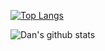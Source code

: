 [![Top Langs](https://github-readme-stats.vercel.app/api/top-langs/?username=greenpioneer&layout=compact)](https://github.com/greenpioneer/github-readme-stats)

![Dan's github stats](https://github-readme-stats.vercel.app/api?username=dancl6&show_icons=true&theme=dark)